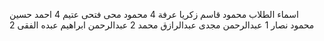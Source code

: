  اسماء الطلاب 
 محمود قاسم زكريا عرفة 4
 محمود محى فتحى عتيم 4
 احمد حسين محمود نصار 1
 عبدالرحمن مجدى عبدالرازق محمد 2
 عبدالرحمن ابراهيم عبده الفقى 2
